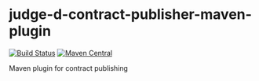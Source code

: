 # judge-d-contract-publisher-maven-plugin

[![Build Status](https://travis-ci.org/HLTech/judge-d-contract-publisher-maven-plugin.svg?branch=master)](https://travis-ci.org/HLTech/judge-d-contract-publisher-maven-plugin)
[![Maven Central](https://maven-badges.herokuapp.com/maven-central/com.hltech/judge-d-contract-publisher-maven-plugin/badge.svg)](https://maven-badges.herokuapp.com/maven-central/com.hltech/judge-d-contract-publisher-maven-plugin)

Maven plugin for contract publishing
